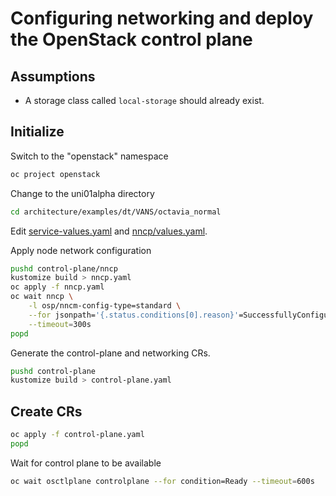 # Configuring networking and deploy the OpenStack control plane

## Assumptions

- A storage class called `local-storage` should already exist.

## Initialize

Switch to the "openstack" namespace

```bash
oc project openstack
```

Change to the uni01alpha directory

```bash
cd architecture/examples/dt/VANS/octavia_normal
```

Edit [service-values.yaml](service-values.yaml) and
[nncp/values.yaml](nncp/values.yaml).

Apply node network configuration

```bash
pushd control-plane/nncp
kustomize build > nncp.yaml
oc apply -f nncp.yaml
oc wait nncp \
    -l osp/nncm-config-type=standard \
    --for jsonpath='{.status.conditions[0].reason}'=SuccessfullyConfigured \
    --timeout=300s
popd
```

Generate the control-plane and networking CRs.

```bash
pushd control-plane
kustomize build > control-plane.yaml
```

## Create CRs

```bash
oc apply -f control-plane.yaml
popd
```

Wait for control plane to be available

```bash
oc wait osctlplane controlplane --for condition=Ready --timeout=600s
```

